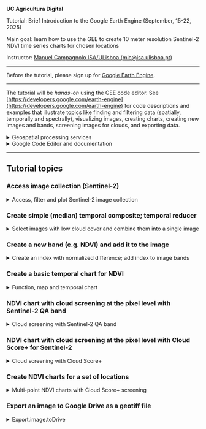 **UC Agricultura Digital**

Tutorial: Brief Introduction to the Google Earth Engine (September, 15-22, 2025)

Main goal: learn how to use the GEE to create 10 meter resolution Sentinel-2 NDVI time series charts for chosen locations

Instructor: [Manuel Campagnolo ISA/ULisboa (mlc@isa.ulisboa.pt)](https://www.cienciavitae.pt//en/7F18-3B3C-06BB)

---

Before the tutorial, please sign up for [Google Earth Engine](https://code.earthengine.google.com/).


---

The tutorial will be *hands-on* using the GEE code editor. See [https://developers.google.com/earth-engine](https://developers.google.com/earth-engine) for code descriptions and examples that illustrate topics like finding and filtering data (spatially, temporally and spectrally), visualizing images, creating charts, creating new images and bands, screening images for clouds, and exporting data.

<details>
  
  <summary>Geospatial processing services</summary>
  
The GEE is one of several available **geospatial processing services** ofering a public data catalog, compute infrastructure and geospatial APIs:
1. Google Earth Engine (Google Cloud)
2. Microsoft Planetary Computer (Azure)
3. Amazon Web Services (AWS) GeoSpatial Services
4. [Copernicus Data Space Ecosystem](https://jupyterhub.dataspace.copernicus.eu), mostly for Sentinel imagery
5. ...
</details>


<details>
  
  <summary>Google Code Editor and documentation</summary>

In this tutorial we will focus on the **GEE code editor**, which just requires a browser and do not require installing any other software in the local machine. Scripts are written in *javascript* in the code editor and personnal data can either be stored in the user's Earth Engine account (up to 250 Mb) or in Google drive.

The code editor is available at https://code.earthengine.google.com 
![Alt text](https://developers.google.com/static/earth-engine/images/Code_editor_diagram.png "Code editor")

The sections of the Google Earth Engine documentation that are the most relevant for this tutorial are:
- https://developers.google.com/earth-engine/guides/getstarted
- https://developers.google.com/earth-engine/guides/playground (intro to code editor) 
- https://developers.google.com/earth-engine/guides/getstarted#earth-engine-data-structures (image and feature data structures)
- https://developers.google.com/earth-engine/guides/getstarted#finding-images,-image-collections-and-feature-collections (finding collections and images)
- https://developers.google.com/earth-engine/guides/image_overview (image and image collection)
- https://developers.google.com/earth-engine/guides/ic_reducing (reducing an image collection)
- https://developers.google.com/earth-engine/tutorials/tutorial_api_05?hl=en#masking (masking an image)
- https://developers.google.com/earth-engine/guides/image_visualization (image visualization)
- https://developers.google.com/earth-engine/guides/image_math (mathematical operations with images)
- https://developers.google.com/earth-engine/apidocs/ee-image-addbands (add bands to image)
- https://developers.google.com/earth-engine/guides/charts_overview (charts)
- https://developers.google.com/earth-engine/guides/charts_image_collection (image collection charts)
- https://developers.google.com/earth-engine/guides/exporting_images (exporting image to drive)

</details>

---
## Tutorial topics

### Access image collection (Sentinel-2)
<details>
  
  <summary>Access, filter and plot Sentinel-2 image collection</summary>

* Link to script for basic access to Sentinel-2 data: [basic_S2_composite.js](https://github.com/isa-ulisboa/Introduction-to-GEE-and-RS/blob/agri_digital/basic_S2_composite.js)
  
The script accesses Sentinel-2, level 2A images and it filters by dates and by bounds: here, the region of interest `geometry` is a single point defined by its coordinates. All Sentinel-2 tiles that *intersect* the geometry are selected. `CLOUDY_PIXEL_PERCENTAGE` is an `Image` property and can be used to sort or filter the `ImageCollection`. Note that sorting the collection by the property `CLOUDY_PIXEL_PERCENTAGE` should be applied last since it is computationally more demanding.

```
// ROI: in this case it is a single point determined by its longitude and latitude
var geometry = ee.Geometry.Point([-9.18498, 38.70708]);

// access image collection, filter for location and range of dates
// sort by percentage of clouds (most cloudier first)
var S2 = ee.ImageCollection('COPERNICUS/S2_SR_HARMONIZED')
                .filterBounds(geometry)
                .filterDate('2024-06-01', '2024-09-30')
                .select(['B8', 'B4', 'B3','B2'])
                .sort('CLOUDY_PIXEL_PERCENTAGE',true);

// center map; 16 is the zoom level; 17 would zoom in further
Map.centerObject(geometry, 16);

// add true color composite layer to the map
Map.addLayer(S2.first(), {bands: ['B4', 'B3', 'B2'], min: 0, max: 2500}, 'Sentinel-2 level 2A RGB=432');

// print to console
print(S2);

// Add geometry to the map
Map.addLayer(geometry, {color: 'red'}, 'Vinha ISA');
```

If you want to plot a false color composite, you can use instead
```
Map.addLayer(S2.first(), {bands: ['B8', 'B4', 'B3'], min: [0,0,0], max: [4500, 3500, 3500]}, 'Sentinel-2 level 2A RGB=843');
```

</details>


### Create simple (median) temporal composite; temporal reducer
<details>
  
  <summary> Select images with low cloud cover and combine them into a single image </summary>

  * Link to script for  to create basic Sentinel-2 (median) temporal composite: [basic_temporal_composite.js](https://github.com/isa-ulisboa/Introduction-to-GEE-and-RS/blob/agri_digital/basic_temporal_composite.js)

The idea is to filter the Sentinel-2 image collection using the property `CLOUDY_PIXEL_PERCENTAGE`. Only images with less than 10% cloud cover are selected. Then selected images are combined with a *temporal reducer* which can be for instance the `mean` or the `median`.

```
// ROI: in this case it is a single point determined by its longitude and latitude
var geometry = ee.Geometry.Point([-9.18498, 38.70708]);

// access image collection, select 10 m bands, filter for location and range of dates
var S2 = ee.ImageCollection('COPERNICUS/S2_SR_HARMONIZED')
                .select(['B2','B3','B4','B8'])
                .filterBounds(geometry)
                .filterDate('2024-01-01', '2024-03-01')

// filter using property
var filtered = S2.filter(ee.Filter.lt('CLOUDY_PIXEL_PERCENTAGE', 10));

// reduce image collection to image
var S2clear=filtered.median()

// center map; 13 is the zoom level; 14 would zoom in more
Map.centerObject(geometry, 13);

// simple set of parameters for visualization
var vizParams={bands: ['B8', 'B4', 'B3'], min: 0, max: 3000}

// add layer
Map.addLayer(S2clear, vizParams, 'Sentinel-2 level 2A, RGB=843, Jan 1-Mar 1, 2024');

```

![Alt text](https://developers.google.com/static/earth-engine/images/Reduce_ImageCollection.png "Image collection reduction")


In the example above, `median` is applied to all values of the image collection for the same pixel.  As a result, the date for each pixel of the reduced image can be distinct: for instance for one pixel the median value could correspond to `2022-01-05` while for a neighbor pixel the date could be , say, `2022-02-10'.

</details>

### Create a new band (e.g. NDVI) and add it to the image
<details>
  
  <summary> Create an index with normalized difference; add index to image bands</summary>

In remote sensing, it is very common to use an operation called *normalized difference* between two bands to compute an index. The most well-known index is the NDVI which measures the *greenness* of the land cover. 

We could created those indices with an expression or we can simply use the *normalized difference* operation available in GEE (see [https://developers.google.com/earth-engine/apidocs/ee-image-normalizeddifference](https://developers.google.com/earth-engine/apidocs/ee-image-normalizeddifference)).

```
// image needs to be defined, and has to have bands names B8 and B4

// create new band NDVI: notice that values are between -1 and 1.
var ndvi = image.normalizedDifference(['B8', 'B4']).rename('NDVI');

// add band to image
image = image.addBands([ndvi])
```
</details>

### Create a basic temporal chart for NDVI 

<details>
  
  <summary> Function, map and temporal chart </summary>

* Link to script for access Sentinel-2 data and create a basic NDVI chart: [basic_NDVI_chart.js](https://github.com/isa-ulisboa/Introduction-to-GEE-and-RS/blob/agri_digital/basic_NDVI_chart.js) 

The idea is to add the NDVI band to each image of a Sentinel-2 collection, and plot the NDVI values at a certain location along time with `ui.Chart.image.seriesByRegion`: see https://developers.google.com/earth-engine/guides/charts_overview and https://developers.google.com/earth-engine/guides/charts_image_collection for an overview of charts in GEE.

```
// ROI: in this case it is a single point determined by its longitude and latitude
var geometry = ee.Geometry.Point([-9.18498, 38.70708]);

// access image collection, filter for location and range of dates
// sort by percentage of clouds (most cloudier first)
var S2 = ee.ImageCollection('COPERNICUS/S2_SR_HARMONIZED')
      .filterBounds(geometry)
      .filterDate('2022-06-01', '2024-09-30')
      .select(['B8', 'B4'])

// center map; 16 is the zoom level; 17 would zoom in further
Map.centerObject(geometry, 16);

// print to console
print(S2);

// Add geometry to the map
Map.addLayer(geometry, {color: 'red'}, 'Vinha ISA');

// Function that adds an NDVI band to an image with B4 and B8
var add_ndvi_to_s2 = function(image) {
  var ndvi = image.normalizedDifference(['B8', 'B4']).rename('NDVI');
  return image.addBands([ndvi]);
};

// Add NDVI to all the images of the collection
var S2 = S2.map(add_ndvi_to_s2)

// Create chart
var chart =
    ui.Chart.image
        .seriesByRegion({
          imageCollection: S2,
          band: 'NDVI',
          regions: geometry,
          reducer: ee.Reducer.mean(),
          scale: 10,
          xProperty: 'system:time_start'
        });
        
print(chart);
```

</details>

### NDVI chart with cloud screening at the pixel level with Sentinel-2 QA band

<details>
  
  <summary> Cloud screening with Sentinel-2 QA band </summary>

* Link to script for access Sentinel-2 data and create a basic NDVI chart with built-in cloud screening: [QA_screening_NDVI_chart.js](https://github.com/isa-ulisboa/Introduction-to-GEE-and-RS/blob/agri_digital/QA_screening_NDVI_chart.js)

In this script, we filter clouds using two distinct strategies:
  - Using the property `CLOUDY_PIXEL_PERCENTAGE` for the whole tile: we select only tiles that have a cloud cover under a certain threshold we define;
  - Using the built-in *band* `QA60`of the Sentinel-2 Surface Reflectance product; this allow us to mask individual pixels within an image independently of the cloud cover.
  
```
// ROI: in this case it is a single point determined by longitude and latitude
var geometry = ee.Geometry.Point([-9.18498, 38.70708]);

/**
 * Function to mask clouds using the Sentinel-2 QA band
 * @param {ee.Image} image Sentinel-2 image
 * @return {ee.Image} cloud masked Sentinel-2 image
 * https://developers.google.com/earth-engine/datasets/catalog/COPERNICUS_S2_SR_HARMONIZED
 */
function maskS2clouds(image) {
  var date = image.get('system:time_start'); // otherwise, this property is lost
  var qa = image.select('QA60');

  // Bits 10 and 11 are clouds and cirrus, respectively.
  var cloudBitMask = 1 << 10;
  var cirrusBitMask = 1 << 11;

  // Both flags should be set to zero, indicating clear conditions.
  var mask = qa.bitwiseAnd(cloudBitMask).eq(0)
      .and(qa.bitwiseAnd(cirrusBitMask).eq(0));

  return image.updateMask(mask).divide(10000).set('system:time_start', date);
}


// access image collection, filter for location and range of dates
// use built-in cloud screening (tile and pixel level)
var S2 = ee.ImageCollection('COPERNICUS/S2_SR_HARMONIZED')
      .filterBounds(geometry)
      .filterDate('2022-06-01', '2024-09-30')
      .select(['B8', 'B4','QA60'])
      // Pre-filter to get less cloudy granules.
      .filter(ee.Filter.lt('CLOUDY_PIXEL_PERCENTAGE',20))
      .map(maskS2clouds);

// center map; 
Map.centerObject(geometry, 16);

// print to console
print(S2);

// Add geometry to the map
Map.addLayer(geometry, {color: 'red'}, 'Vinha ISA');

// Function that adds an NDVI band to an image with B4 and B8
var add_ndvi_to_s2 = function(image) {
  var ndvi = image.normalizedDifference(['B8', 'B4']).rename('NDVI');
  return image.addBands([ndvi]);
};

// Add NDVI to all the images of the collection
var S2 = S2.map(add_ndvi_to_s2)

// Create chart
var chart =
    ui.Chart.image
        .seriesByRegion({
          imageCollection: S2,
          band: 'NDVI',
          regions: geometry,
          reducer: ee.Reducer.mean(),
          scale: 10,
          xProperty: 'system:time_start'
        });
        
print(chart);
```

</details>

### NDVI chart with cloud screening at the pixel level with Cloud Score+ for Sentinel-2

<details>
  
  <summary> Cloud screening with Cloud Score+ </summary>

* Link to script for  access Sentinel-2 data and create a basic NDVI chart with cs-Plus cloud screening: [csPlus_screening_NDVI_chart.js](https://github.com/isa-ulisboa/Introduction-to-GEE-and-RS/blob/agri_digital/csPlus_screening_NDVI_chart.js)
  
Cloud Score+ is a Google product that is derived from Sentinel-2 [https://ieeexplore.ieee.org/document/10208818] and that can be combined with Sentinel-2 imagery to mask pixels with cloud score above some given threshold. The code below uses the `linkCollection` method to combine the Sentinel-2 collection with the Cloud Score+ collection. By default, the match is based on the `system:index` image property.

```
// ROI: in this case it is a single point determined by its longitude and latitude
var geometry = ee.Geometry.Point([-9.18498, 38.70708]);

// Cloud Score+ image collection. Note Cloud Score+ is produced from Sentinel-2
// Level 1C data and can be applied to either L1C or L2A collections.
var csPlus = ee.ImageCollection('GOOGLE/CLOUD_SCORE_PLUS/V1/S2_HARMONIZED');

// Use 'cs' or 'cs_cdf', depending on your use case; see docs for guidance.
var QA_BAND = 'cs';
// The threshold for masking; values between 0.50 and 0.65 generally work well.
// Higher values will remove thin clouds, haze & cirrus shadows.
var CLEAR_THRESHOLD = 0.60;

// access image collection, filter for location and range of dates
// link S2 collection with csPlus and update mask using QA_band
var S2 = ee.ImageCollection('COPERNICUS/S2_SR_HARMONIZED')
      .filterBounds(geometry)
      .filterDate('2022-06-01', '2024-09-30')
      .select(['B8', 'B4'])
      .linkCollection(csPlus, [QA_BAND])
      .map(function(img) {
        return img.updateMask(img.select(QA_BAND).gte(CLEAR_THRESHOLD));
    })

// print to console
print(S2);

// center map; 11 is the zoom level; 12 would zoom in further
Map.centerObject(geometry, 16);

// Add geometry to the map
Map.addLayer(geometry, {color: 'red'}, 'Vinha ISA');

// Function adds an NDVI band to an image
var add_ndvi_to_s2 = function(image) {
  var ndvi = image.normalizedDifference(['B8', 'B4']).rename('NDVI');
  return image.addBands([ndvi]);
};

// add NDVI band to each image
var S2 = S2.map(add_ndvi_to_s2)

var chart =
    ui.Chart.image
        .seriesByRegion({
          imageCollection: S2,
          band: 'NDVI',
          regions: geometry,
          reducer: ee.Reducer.mean(),
          scale: 10,
          xProperty: 'system:time_start'
        })
        
print(chart);
```

</details>

### Create NDVI charts for a set of locations
<details>
  
  <summary> Multi-point NDVI charts with Cloud Score+ screening </summary>

* Link to script for  access Sentinel-2 data and create a multi-point NDVI chart with cs-Plus cloud screening: [points_cs_charts.js](https://github.com/isa-ulisboa/Introduction-to-GEE-and-RS/blob/agri_digital/points_cs_charts.js)

The Google Code Editor allows us to digitize geometries (points, lines or polygons) and add those geometries to our scripts. This can be used to extract a list of point coordinates. Then, the coordinates can be copied into a list and used to define a feature collection.

```
// ROI: in this case it is a feature collection of points
// Firstly, we obtain a list os points possibly by digitizing with the code editor interactive tools
var multipoints =[[-9.18511947486878, 38.70673673565854],
         [-9.185698832015996, 38.707121861392295],
         [-9.184983887235997, 38.70708122565936]];

// the following code read each point from the list, and adds it as a `ee.Geometry.Point` to a feature collection. 
// As a result, the variable  `geometry` below is a feature collection of single part point geometries.
var geometry = ee.FeatureCollection(multipoints.map(function(p){
  var point = ee.Feature(ee.Geometry.Point(p), {})
  return point
}))

print(geometry)

// Cloud Score+ image collection. Note Cloud Score+ is produced from Sentinel-2
// Level 1C data and can be applied to either L1C or L2A collections.
var csPlus = ee.ImageCollection('GOOGLE/CLOUD_SCORE_PLUS/V1/S2_HARMONIZED');

// Use 'cs' or 'cs_cdf', depending on your use case; see docs for guidance.
var QA_BAND = 'cs';
// The threshold for masking; values between 0.50 and 0.65 generally work well.
// Higher values will remove thin clouds, haze & cirrus shadows.
var CLEAR_THRESHOLD = 0.60;

// access image collection, filter for location and range of dates
// sort by percentage of clouds (most cloudier first)
var S2 = ee.ImageCollection('COPERNICUS/S2_SR_HARMONIZED')
      .filterBounds(geometry)
      .filterDate('2022-06-01', '2024-09-30')
      .select(['B8', 'B4'])
      .linkCollection(csPlus, [QA_BAND])
      .map(function(img) {
        return img.updateMask(img.select(QA_BAND).gte(CLEAR_THRESHOLD));
    })


// center map; 16 is the zoom level; 17 would zoom in further
Map.centerObject(geometry, 16);

// print to console
print(S2);

// Add geometry to the map
Map.addLayer(geometry, {color: 'red'}, 'Vinha ISA');

// Add NDVI to one image
var add_ndvi_to_s2 = function(image) {
  var ndvi = image.normalizedDifference(['B8', 'B4']).rename('NDVI');
  return image.addBands([ndvi]);
};

// Add NDVI to all images
var S2 = S2.map(add_ndvi_to_s2)

// Create chart with options
var chart =
    ui.Chart.image
        .seriesByRegion({
          imageCollection: S2,
          band: 'NDVI',
          regions: geometry,
          reducer: ee.Reducer.mean(),
          scale: 10,
          xProperty: 'system:time_start'
        })
        .setOptions({
          interpolateNulls: true,
          title: 'NDVI Value by Date',
          hAxis: {title: 'Date', titleTextStyle: {italic: false, bold: true}},
          vAxis: {
            title: 'NDVI',
            titleTextStyle: {italic: false, bold: true}
          },
          lineWidth: 2,
          colors: ['blue','red','green'], //['blue', 'yellow', 'green','red','brown','purple'],
        });
        
print(chart);

```
</details>

### Export an image to Google Drive as a geotiff file
<details>
  
  <summary> Export.image.toDrive </summary>

In this exercise, we creta e cloud masked 
  
```
// ROI: in this case it is a single point determined by its longitude and latitude
var geometry = ee.Geometry.Point([-9.18498, 38.70708]);

// Cloud Score+ image collection. Note Cloud Score+ is produced from Sentinel-2
// Level 1C data and can be applied to either L1C or L2A collections.
var csPlus = ee.ImageCollection('GOOGLE/CLOUD_SCORE_PLUS/V1/S2_HARMONIZED');

// Use 'cs' or 'cs_cdf', depending on your use case; see docs for guidance.
var QA_BAND = 'cs';
// The threshold for masking; values between 0.50 and 0.65 generally work well.
// Higher values will remove thin clouds, haze & cirrus shadows.
var CLEAR_THRESHOLD = 0.60;

// access image collection, filter for location and range of dates
// link S2 collection with csPlus and update mask using QA_band
// at the end, create a single image  by reducing with median
var S2clear = ee.ImageCollection('COPERNICUS/S2_SR_HARMONIZED')
      .filterBounds(geometry)
      .filterDate('2024-07-30', '2024-09-30')
      .select(['B8', 'B4','B3'])
      .linkCollection(csPlus, [QA_BAND])
      .map(function(img) {
        return img.updateMask(img.select(QA_BAND).gte(CLEAR_THRESHOLD))
      .median();
    })

// export to drive
// Set the export "scale" and "crs" parameters
// The defined region means that the exported image is going to be 2000 m wide
Export.image.toDrive({
  image: S2clear,
  description: 'S2_screened_for_clouds', // file name
  folder: 'agricultura_digital', 
  region: geometry.buffer(1000), 
  scale: 10,
  crs: 'EPSG:3763' // Portuguese official CRS (meters)
});
```

Suggestion: Try exporting geometry to *shapefile* following instructions on https://developers.google.com/earth-engine/guides/exporting_tables.


</details>
